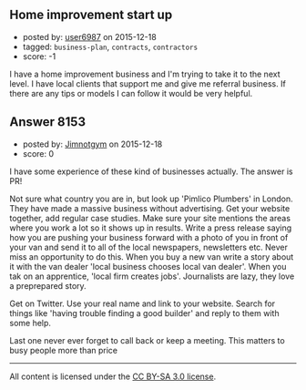 ## Home improvement start up

- posted by: [user6987](https://stackexchange.com/users/7473261/user6987) on 2015-12-18
- tagged: `business-plan`, `contracts`, `contractors`
- score: -1

I have a home improvement business and I'm trying to take it to the next level. I have local clients that support me and give me referral business. If there are any tips or models I can follow it would be very helpful.


## Answer 8153

- posted by: [Jimnotgym](https://stackexchange.com/users/7461839/jimnotgym) on 2015-12-18
- score: 0

I have some experience of these kind of businesses actually.
The answer is PR!

Not sure what country you are in, but look up 'Pimlico Plumbers' in London. They have made a massive business without advertising. Get your website together, add regular case studies. Make sure your site mentions the areas where you work a lot so it shows up in results. Write a press release saying how you are pushing your business forward with a photo of you in front of your van and send it to all of the local newspapers, newsletters etc. Never miss an opportunity to do this. When you buy a new van write a story about it with the van dealer 'local business chooses local van dealer'. When you tak on an apprentice, 'local firm creates jobs'. Journalists are lazy, they love a preprepared story.

Get on Twitter. Use your real name and link to your website. Search for things like 'having trouble finding a good builder' and reply to them with some help.

Last one never ever forget to call back or keep a meeting. This matters to busy people more than price



---

All content is licensed under the [CC BY-SA 3.0 license](https://creativecommons.org/licenses/by-sa/3.0/).
